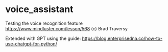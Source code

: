 # voice_assistant
Testing the voice recognition feature
https://www.mindluster.com/lesson/568
(c) Brad Traversy

Extended with GPT using the guide:
https://blog.enterprisedna.co/how-to-use-chatgpt-for-python/

